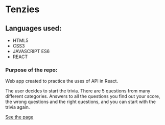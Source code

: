 # Tenzies

## Languages used:

- HTML5
- CSS3
- JAVASCRIPT ES6
- REACT

### Purpose of the repo:

Web app created to practice the uses of API in React.

The user decides to start the trivia. There are 5 questions from many different categories. Answers to all the questions you find out your score, the wrong questions and the right questions, and you can start with the trivia again.

[See the page](https://react-quizzical-trivia.netlify.app/)
